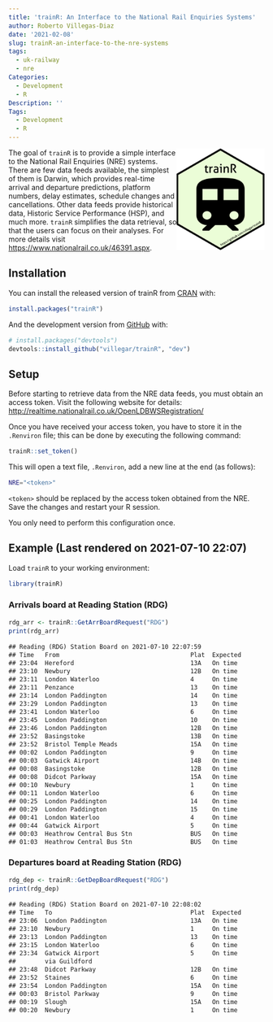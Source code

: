 ```yaml
---
title: 'trainR: An Interface to the National Rail Enquiries Systems'
author: Roberto Villegas-Diaz
date: '2021-02-08'
slug: trainR-an-interface-to-the-nre-systems
tags:
  - uk-railway
  - nre
Categories:
  - Development
  - R
Description: ''
Tags:
  - Development
  - R
---
```


<img src="https://raw.githubusercontent.com/villegar/trainR/main/inst/images/logo.png" alt="logo" align="right" height=200px/>

The goal of `trainR` is to provide a simple interface to the 
National Rail Enquiries (NRE) systems. There are few data feeds 
available, the simplest of them is Darwin, which provides real-time 
arrival and departure predictions, platform numbers, delay estimates, 
schedule changes and cancellations. Other data feeds provide historical 
data, Historic Service Performance (HSP), and much more. `trainR` 
simplifies the data retrieval, so that the users can focus on their 
analyses. For more details visit 
https://www.nationalrail.co.uk/46391.aspx.

## Installation

You can install the released version of trainR from [CRAN](https://CRAN.R-project.org) with:

``` r
install.packages("trainR")
```

And the development version from [GitHub](https://github.com/) with:

``` r
# install.packages("devtools")
devtools::install_github("villegar/trainR", "dev")
```

## Setup
Before starting to retrieve data from the NRE data feeds, you must obtain an access token. 
Visit the following website for details: http://realtime.nationalrail.co.uk/OpenLDBWSRegistration/

Once you have received your access token, you have to store it in the `.Renviron` file; this can be 
done by executing the following command:


```r
trainR::set_token()
```

This will open a text file, `.Renviron`, add a new line at the end (as follows):

```bash
NRE="<token>"
```

`<token>` should be replaced by the access token obtained from the NRE. Save the changes and restart 
your R session.

You only need to perform this configuration once.

## Example (Last rendered on 2021-07-10 22:07)

Load `trainR` to your working environment:

```r
library(trainR)
```

### Arrivals board at Reading Station (RDG)


```r
rdg_arr <- trainR::GetArrBoardRequest("RDG")
print(rdg_arr)
```

```
## Reading (RDG) Station Board on 2021-07-10 22:07:59
## Time   From                                    Plat  Expected
## 23:04  Hereford                                13A   On time
## 23:10  Newbury                                 12B   On time
## 23:11  London Waterloo                         4     On time
## 23:11  Penzance                                13    On time
## 23:14  London Paddington                       14    On time
## 23:29  London Paddington                       13    On time
## 23:41  London Waterloo                         6     On time
## 23:45  London Paddington                       10    On time
## 23:46  London Paddington                       12B   On time
## 23:52  Basingstoke                             13B   On time
## 23:52  Bristol Temple Meads                    15A   On time
## 00:02  London Paddington                       9     On time
## 00:03  Gatwick Airport                         14B   On time
## 00:08  Basingstoke                             12B   On time
## 00:08  Didcot Parkway                          15A   On time
## 00:10  Newbury                                 1     On time
## 00:11  London Waterloo                         6     On time
## 00:25  London Paddington                       14    On time
## 00:29  London Paddington                       15    On time
## 00:41  London Waterloo                         4     On time
## 00:44  Gatwick Airport                         5     On time
## 00:03  Heathrow Central Bus Stn                BUS   On time
## 01:03  Heathrow Central Bus Stn                BUS   On time
```

### Departures board at Reading Station (RDG)


```r
rdg_dep <- trainR::GetDepBoardRequest("RDG")
print(rdg_dep)
```

```
## Reading (RDG) Station Board on 2021-07-10 22:08:02
## Time   To                                      Plat  Expected
## 23:06  London Paddington                       13A   On time
## 23:10  Newbury                                 1     On time
## 23:13  London Paddington                       13    On time
## 23:15  London Waterloo                         6     On time
## 23:34  Gatwick Airport                         5     On time
##        via Guildford                           
## 23:48  Didcot Parkway                          12B   On time
## 23:52  Staines                                 6     On time
## 23:54  London Paddington                       15A   On time
## 00:03  Bristol Parkway                         9     On time
## 00:19  Slough                                  15A   On time
## 00:20  Newbury                                 1     On time
```
